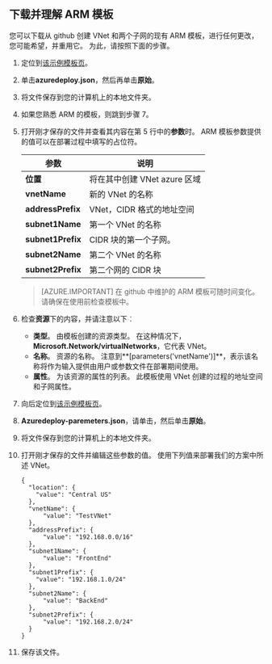 ## <a name="download-and-understand-the-arm-template"></a>下载并理解 ARM 模板

您可以下载从 github 创建 VNet 和两个子网的现有 ARM 模板，进行任何更改，您可能希望，并重用它。 为此，请按照下面的步骤。

1. 定位到[该示例模板页](https://github.com/Azure/azure-quickstart-templates/tree/master/101-vnet-two-subnets)。
2. 单击**azuredeploy.json**，然后再单击**原始**。
3. 将文件保存到您的计算机上的本地文件夹。
4. 如果您熟悉 ARM 的模板，则跳到步骤 7。
5. 打开刚才保存的文件并查看其内容在第 5 行中的**参数**时。 ARM 模板参数提供的值可以在部署过程中填写的占位符。

    | 参数 | 说明 |
    |---|---|
    | **位置** | 将在其中创建 VNet azure 区域 |
    | **vnetName** | 新的 VNet 的名称 |
    | **addressPrefix** | VNet，CIDR 格式的地址空间 |
    | **subnet1Name** | 第一个 VNet 的名称 |
    | **subnet1Prefix** | CIDR 块的第一个子网。 |
    | **subnet2Name** | 第二个 VNet 的名称 |
    | **subnet2Prefix** | 第二个网的 CIDR 块 |

    >[AZURE.IMPORTANT] 在 github 中维护的 ARM 模板可随时间变化。 请确保在使用前检查模板中。
    
6. 检查**资源**下的内容，并请注意以下︰

    - **类型**。 由模板创建的资源类型。 在这种情况下， **Microsoft.Network/virtualNetworks**，它代表 VNet。
    - **名称**。 资源的名称。 注意到**[parameters('vnetName')]**，表示该名称将作为输入提供由用户或参数文件在部署期间使用。
    - **属性**。 为该资源的属性的列表。 此模板使用 VNet 创建的过程的地址空间和子网属性。

7. 向后定位到[该示例模板页](https://github.com/Azure/azure-quickstart-templates/tree/master/101-vnet-two-subnets)。
8. **Azuredeploy-paremeters.json**，请单击，然后单击**原始**。
9. 将文件保存到您的计算机上的本地文件夹。
10. 打开刚才保存的文件并编辑这些参数的值。 使用下列值来部署我们的方案中所述 VNet。

        {
          "location": {
            "value": "Central US"
          },
          "vnetName": {
              "value": "TestVNet"
          },
          "addressPrefix": {
              "value": "192.168.0.0/16"
          },
          "subnet1Name": {
              "value": "FrontEnd"
          },
          "subnet1Prefix": {
            "value": "192.168.1.0/24"
          },
          "subnet2Name": {
              "value": "BackEnd"
          },
          "subnet2Prefix": {
              "value": "192.168.2.0/24"
          }
        }

11. 保存该文件。
  